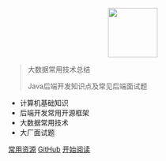 <p align="center">
<img src="./media/pictures/logo.jpg" width="100" height="100"/>
</p>

> 大数据常用技术总结
>
> Java后端开发知识点及常见后端面试题

- 计算机基础知识
- 后端开发常用开源框架
- 大数据常用技术
- 大厂面试题

[常用资源](https://shimo.im/docs/MuiACIg1HlYfVxrj/)
[GitHub](<https://github.com/Lcsbs/SparkGuide-cn>)
[开始阅读](#java)